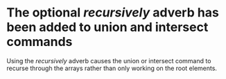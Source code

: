 # The optional *recursively* adverb has been added to union and intersect commands
Using the *recursively* adverb causes the union or intersect command to recurse through the arrays rather than only working on the root elements.